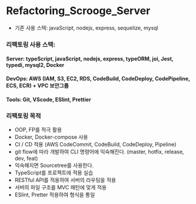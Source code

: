# Refactoring_Scrooge_Server

-   기존 사용 스택: javaScript, nodejs, express, sequelize, mysql

### 리팩토링 사용 스택:

#### Server: typeScript, javaScript, nodejs, express, typeORM, joi, Jest, typedi, mysql2, Docker

#### DevOps: AWS (IAM, S3, EC2, RDS, CodeBuild, CodeDeploy, CodePipeline, ECS, ECR) + VPC 보안그룹

#### Tools: Git, VScode, ESlint, Prettier

### 리팩토링 목적

-   OOP, FP를 적극 활용
-   Docker, Docker-compose 사용
-   CI / CD 적용 (AWS CodeCommit, CodeBuild, CodeDeploy, Pipeline)
-   git flow에 따라 개발하여 CLI 명령어에 익숙해진다. (master, hotfix, release, dev, feat)
-   익숙해지면 Sourcetree를 사용한다.
-   TypeScript를 프로젝트에 적용 실습
-   RESTful API를 적용하여 서버의 라우팅을 적용
-   서버의 파일 구조를 MVC 패턴에 맞게 적용
-   ESlint, Pretter 적용하여 형식을 통일
